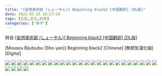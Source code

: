 ```yaml
---
title: "[妄想美術部 (しょーやん)] Beginning black2 [中国翻訳] [DL版]"
date: 2022-05-25 19:27:24
tags: [乳胶,百合,拘束]
categories: ["本子"]
---
```


转自 [[妄想美術部 (しょーやん)] Beginning black2 [中国翻訳] [DL版]](https://nhentai.com/fr/comic/mousou-bijutsubu-sho-yan-beginning-black2-chinese-digital)

\[Mousou Bijutsubu (Sho-yan)\] Beginning black2 \[Chinese\] \[無邪気漢化組\] \[Digital\]

![](1.jpg)
![](2.jpg)
![](3.jpg)
![](4.jpg)
![](5.jpg)
![](6.jpg)
![](7.jpg)
![](8.jpg)
![](9.jpg)
![](10.jpg)
![](11.jpg)
![](12.jpg)
![](13.jpg)
![](14.jpg)
![](15.jpg)
![](16.jpg)
![](17.jpg)
![](18.jpg)
![](19.jpg)
![](20.jpg)
![](21.jpg)
![](22.jpg)
![](23.jpg)
![](24.jpg)
![](25.jpg)
![](26.jpg)
![](27.jpg)
![](28.jpg)
![](29.jpg)